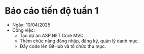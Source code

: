 # Báo cáo tiến độ tuần 1
- Ngày: 10/04/2025
- Công việc:
  - Tạo dự án ASP.NET Core MVC.
  - Thêm chức năng đăng nhập, đăng ký, quản lý danh mục.
  - Đẩy code lên GitHub và tổ chức thư mục.